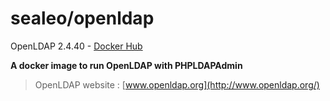 # sealeo/openldap

[hub]: https://hub.docker.com/r/sealeo/openldap/

OpenLDAP 2.4.40 - [Docker Hub](https://hub.docker.com/r/sealeo/openldap/) 

**A docker image to run OpenLDAP with PHPLDAPAdmin**

> OpenLDAP website : [www.openldap.org](http://www.openldap.org/)
